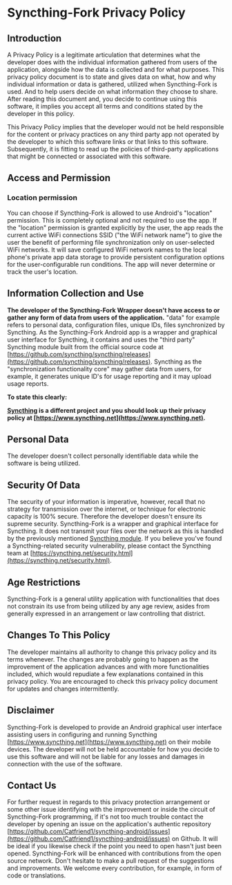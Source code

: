 # Syncthing-Fork Privacy Policy

## Introduction
A Privacy Policy is a legitimate articulation that determines what the developer does with the individual information gathered from users of the application, alongside how the data is collected and for what purposes.
This privacy policy document is to state and gives data on what, how and why individual information or data is gathered, utilized when Syncthing-Fork is used. And to help users decide on what information they choose to share. After reading this document and, you decide to continue using this software, it implies you accept all terms and conditions stated by the developer in this policy.

This Privacy Policy implies that the developer would not be held responsible for the content or privacy practices on any third party app not operated by the developer to which this software links or that links to this software. Subsequently, it is fitting to read up the policies of third-party applications that might be connected or associated with this software.


## Access and Permission

### Location permission
You can choose if Syncthing-Fork is allowed to use Android's "location" permission. This is completely optional and not required to use the app. If the "location" permission is granted explicitly by the user, the app reads the current active WiFi connections SSID ("the WiFi network name") to give the user the benefit of performing file synchronization only on user-selected WiFi networks. It will save configured WiFi network names to the local phone's private app data storage to provide persistent configuration options for the user-configurable run conditions. The app will never determine or track the user's location.


## Information Collection and Use
**The developer of the Syncthing-Fork Wrapper doesn't have access to or gather any form of data from users of the application.** "data" for example refers to personal data, configuration files, unique IDs, files synchronized by Syncthing. As the Syncthing-Fork Android app is a wrapper and graphical user interface for Syncthing, it contains and uses the "third party" Syncthing module built from the official source code at [https://github.com/syncthing/syncthing/releases](https://github.com/syncthing/syncthing/releases). Syncthing as the "synchronization functionality core" may gather data from users, for example, it generates unique ID's for usage reporting and it may upload usage reports.

**To state this clearly:**

**[Syncthing](https://www.syncthing.net) is a different project and you should look up their privacy policy at [https://www.syncthing.net](https://www.syncthing.net).**


## Personal Data
The developer doesn't collect personally identifiable data while the software is being utilized.


## Security Of Data
The security of your information is imperative, however, recall that no strategy for transmission over the internet, or technique for electronic capacity is 100% secure. Therefore the developer doesn't ensure its supreme security. Syncthing-Fork is a wrapper and graphical interface for Syncthing. It does not transmit your files over the network as this is handled by the previously mentioned [Syncthing module](https://github.com/syncthing/syncthing/releases). If you believe you've found a Syncthing-related security vulnerability, please contact the Syncthing team at [https://syncthing.net/security.html](https://syncthing.net/security.html).


## Age Restrictions
Syncthing-Fork is a general utility application with functionalities that does not constrain its use from being utilized by any age review, asides from generally expressed in an arrangement or law controlling that district.


## Changes To This Policy
The developer maintains all authority to change this privacy policy and its terms whenever. The changes are probably going to happen as the improvement of the application advances and with more functionalities included, which would repudiate a few explanations contained in this privacy policy. You are encouraged to check this privacy policy document for updates and changes intermittently.


## Disclaimer
Syncthing-Fork is developed to provide an Android graphical user interface assisting users in configuring and running Syncthing [https://www.syncthing.net](https://www.syncthing.net) on their mobile devices. The developer will not be held accountable for how you decide to use this software and will not be liable for any losses and damages in connection with the use of the software.


## Contact Us
For further request in regards to this privacy protection arrangement or some other issue identifying with the improvement or inside the circuit of Syncthing-Fork programming, if it's not too much trouble contact the developer by opening an issue on the application's authentic repository [https://github.com/Catfriend1/syncthing-android/issues](https://github.com/Catfriend1/syncthing-android/issues) on Github. It will be ideal if you likewise check if the point you need to open hasn't just been opened. Syncthing-Fork will be enhanced with contributions from the open source network. Don't hesitate to make a pull request of the suggestions and improvements. We welcome every contribution, for example, in form of code or translations.
